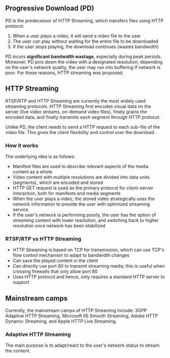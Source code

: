 ## Progressive Download (PD)

PD is the predecessor of HTTP Streaming, which transfers files using HTTP protocol:

1. When a user plays a video, it will send a video file to the user
2. The user can play without waiting for the entire file to be downloaded
3. If the user stops playing, the download continues (wastes bandwidth)

PD incurs **significant bandwidth wastage**, especially during peak periods. Moreover, PD pins down the video with a designated resolution; depending on the user's network quality, the user may run into buffering if network is poor. For these reasons, HTTP streaming was proposed.

## HTTP Streaming

RTSP/RTP and HTTP Streaming are currently the most widely used streaming protocols. HTTP Streaming first encodes visual data on the server (live video streams, on-demand video files), finely grains the encoded data, and finally transmits each segment through HTTP protocol.

Unlike PD, the client needs to send a HTTP request to each sub-file of the video file. This gives the client flexibility and control over the download.

### How it works

The underlying idea is as follows:

- Manifest files are used to describe relevant aspects of the media content as a whole
- Video content with multiple resolutions are divided into data units (segments), which are encoded and stored
- HTTP GET request is used as the primary protocol for client-server interaction, both for manifests and media segments
- When the user plays a video, the stored video strategically uses the network information to provide the user with optimized streaming service
- If the user's network is performing poorly, the user has the option of streaming content with lower resolution, and switching back to higher resolution once network has been stabilized

### RTSP/RTP vs HTTP Streaming

- HTTP Streaming is based on TCP for transmission, which can use TCP's flow control mechanism to adapt to bandwidth changes
- Can save the played content in the client
- Can directly use port 80 to transmit streaming media; this is useful when crossing firewalls that only allow port 80
- Uses HTTP protocol and hence, only requires a standard HTTP server to support

## Mainstream camps

Currently, the mainstream camps of HTTP Streaming include: 3GPP Adaptive HTTP Streaming, Microsoft IIS Smooth Streaming, Adobe HTTP Dynamic Streaming, and Apple HTTP Live Streaming.

### Adaptive HTTP Streaming

The main purpose is to adapt/react to the user's network status to stream the content.
